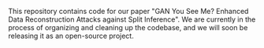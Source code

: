 This repository contains code for our paper "GAN You See Me? Enhanced Data Reconstruction Attacks against Split Inference". We are currently in the process of organizing and cleaning up the codebase, and we will soon be releasing it as an open-source project.

